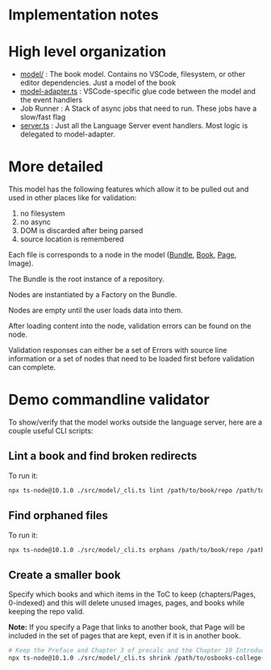 # Implementation notes

# High level organization

- [model/](./src/model/) : The book model. Contains no VSCode, filesystem, or other editor dependencies. Just a model of the book
- [model-adapter.ts](./src/model-adapter.ts) : VSCode-specific glue code between the model and the event handlers
- Job Runner : A Stack of async jobs that need to run. These jobs have a slow/fast flag
- [server.ts](./src/server.ts) : Just all the Language Server event handlers. Most logic is delegated to model-adapter.


# More detailed

This model has the following features which allow it to be pulled out and used in other places like for validation:

1. no filesystem
1. no async
1. DOM is discarded after being parsed
1. source location is remembered

Each file is corresponds to a node in the model ([Bundle](./model/bundle.ts), [Book](./model/book.ts), [Page](./model/page.ts), Image).

The Bundle is the root instance of a repository.

Nodes are instantiated by a Factory on the Bundle.

Nodes are empty until the user loads data into them.

After loading content into the node, validation errors can be found on the node.

Validation responses can either be a set of Errors with source line information or a set of nodes that need to be loaded first before validation can complete.


# Demo commandline validator

To show/verify that the model works outside the language server, here are a couple useful CLI scripts:

## Lint a book and find broken redirects

To run it:

```bash
npx ts-node@10.1.0 ./src/model/_cli.ts lint /path/to/book/repo /path/to/another/book/repo
```

## Find orphaned files

To run it:

```bash
npx ts-node@10.1.0 ./src/model/_cli.ts orphans /path/to/book/repo /path/to/another/book/repo
```


## Create a smaller book

Specify which books and which items in the ToC to keep (chapters/Pages, 0-indexed) and this will delete unused images, pages, and books while keeping the repo valid.

**Note:** If you specify a Page that links to another book, that Page will be included in the set of pages that are kept, even if it is in another book.

```bash
# Keep the Preface and Chapter 3 of precalc and the Chapter 10 Introduction in Algebra&Trig
npx ts-node@10.1.0 ./src/model/_cli.ts shrink /path/to/osbooks-college-algebra-bundle precalculus-2e:0,3 algebra-and-trigonometry-2e:10.0
```